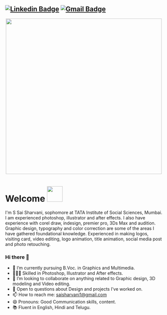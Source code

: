 [![Linkedin Badge](https://img.shields.io/badge/-saisharvani1-blue?style=flat-square&logo=Linkedin&logoColor=white&link=https://www.linkedin.com/in/sharvani-sakuru-sai/)](https://www.linkedin.com/in/sharvani-sakuru-sai/)
[![Gmail Badge](https://img.shields.io/badge/-saisharvani1@gmail.com-c14438?style=flat-square&logo=Gmail&logoColor=white&link=mailto:saisharvani1@gmail.com)](mailto:saisharvani1@gmail.com)
---
<p  align="center"><img height="500" src = "https://github.com/saisharvani1/saisharvani1/blob/master/mee1.gif"></p>

# Welcome <img src="https://media.giphy.com/media/mGcNjsfWAjY5AEZNw6/giphy.gif" width="50">
I'm S Sai Sharvani, sophomore at TATA Institute of Social Sciences, Mumbai. I am experienced photoshop, illustrator and after effects. I also have experience with corel draw, indesign, premier pro, 3Ds Max and audition. Graphic design, typography and color correction are some of the areas I have gathered foundational knowledge. Experienced in making logos, visiting card, video editing, logo animation, title animation, social media post and photo retouching.

### Hi there 👋
- 🔭 I’m currently pursuing B.Voc. in Graphics and Multimedia.
- 👨🏼‍💻 Skilled in Photoshop, Illustrator and After effects.
- 👯 I’m looking to collaborate on anything related to Graphic design, 3D modeling and Video editing.
- 💬 Open to questions about Design and projects I've worked on.
- 📫 How to reach me: saisharvani1@gmail.com
- 😄 Pronouns: Good Communication skills, content.
- 📚 Fluent in English, Hindi and Telugu.


